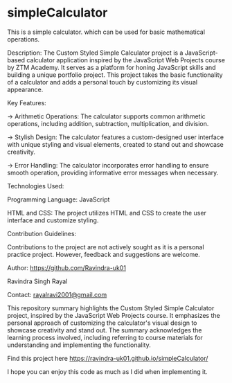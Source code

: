 # simpleCalculator
This is a simple calculator. which can be used for basic mathematical operations.

Description:
The Custom Styled Simple Calculator project is a JavaScript-based calculator application inspired by the JavaScript Web Projects course by ZTM Academy. It serves as a platform for honing JavaScript skills and building a unique portfolio project. This project takes the basic functionality of a calculator and adds a personal touch by customizing its visual appearance.

Key Features:

-> Arithmetic Operations: The calculator supports common arithmetic operations, including addition, subtraction, multiplication, and division.

-> Stylish Design: The calculator features a custom-designed user interface with unique styling and visual elements, created to stand out and showcase creativity.

-> Error Handling: The calculator incorporates error handling to ensure smooth operation, providing informative error messages when necessary.

Technologies Used:

Programming Language: JavaScript

HTML and CSS: The project utilizes HTML and CSS to create the user interface and customize styling.

Contribution Guidelines:

Contributions to the project are not actively sought as it is a personal practice project. However, feedback and suggestions are welcome.

Author: https://github.com/Ravindra-uk01

Ravindra Singh Rayal

Contact: rayalravi2001@gmail.com

This repository summary highlights the Custom Styled Simple Calculator project, inspired by the JavaScript Web Projects course. It emphasizes the personal approach of customizing the calculator's visual design to showcase creativity and stand out. The summary acknowledges the learning process involved, including referring to course materials for understanding and implementing the functionality.

Find this project here https://ravindra-uk01.github.io/simpleCalculator/ 

I hope you can enjoy this code as much as I did when implementing it.

